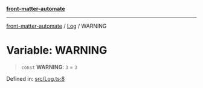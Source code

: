 [**front-matter-automate**](../../README.md)

***

[front-matter-automate](../../modules.md) / [Log](../README.md) / WARNING

# Variable: WARNING

> `const` **WARNING**: `3` = `3`

Defined in: [src/Log.ts:8](https://github.com/Christian-Me/folder-to-tags-plugin/blob/c4f3804089f2bfe27979efdfa349dd5a9da04cc5/src/Log.ts#L8)
